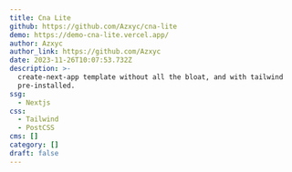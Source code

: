 ```yaml
---
title: Cna Lite
github: https://github.com/Azxyc/cna-lite
demo: https://demo-cna-lite.vercel.app/
author: Azxyc
author_link: https://github.com/Azxyc
date: 2023-11-26T10:07:53.732Z
description: >-
  create-next-app template without all the bloat, and with tailwind
  pre-installed.
ssg:
  - Nextjs
css:
  - Tailwind
  - PostCSS
cms: []
category: []
draft: false
---
```

